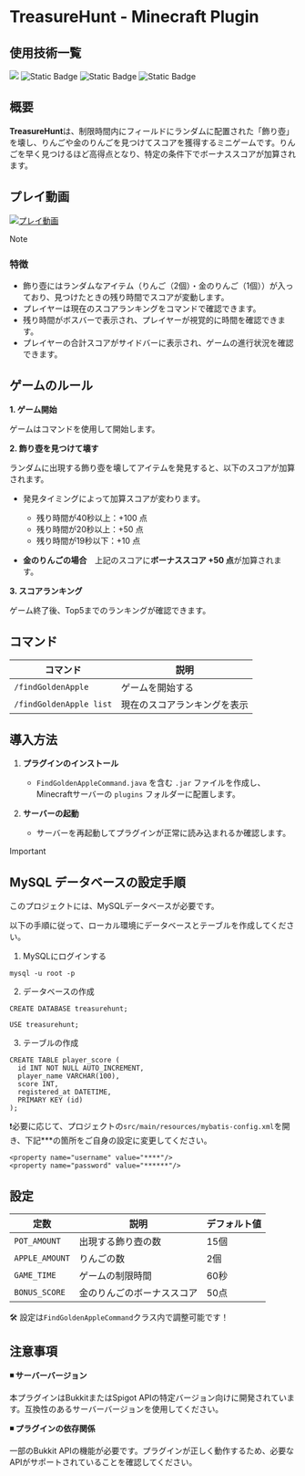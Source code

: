 # TreasureHunt - Minecraft Plugin

## 使用技術一覧
<img src="https://img.shields.io/badge/-Java-007396.svg?logo=java&style=for-the-badge"> <img alt="Static Badge" src="https://img.shields.io/badge/mysql-brightgreen?style=for-the-badge&logo=mysql&logoColor=white&logoSize=auto&color=4479A1"> <img alt="Static Badge" src="https://img.shields.io/badge/MyBatis-brightgreen?style=for-the-badge&color=D74C4C"> <img alt="Static Badge" src="https://img.shields.io/badge/spigotmc-v1.20.4-brightgreen?style=for-the-badge&logo=spigotmc&logoColor=white&logoSize=auto&labelColor=ED8106&color=333333">

## 概要

**TreasureHunt**は、制限時間内にフィールドにランダムに配置された「飾り壺」を壊し、りんごや金のりんごを見つけてスコアを獲得するミニゲームです。りんごを早く見つけるほど高得点となり、特定の条件下でボーナススコアが加算されます。

## プレイ動画

[![プレイ動画](https://img.youtube.com/vi/epIGIR9BIM8/0.jpg)](https://youtu.be/epIGIR9BIM8)

> [!NOTE]
> ### 特徴
> - 飾り壺にはランダムなアイテム（りんご（2個）・金のりんご（1個））が入っており、見つけたときの残り時間でスコアが変動します。
> - プレイヤーは現在のスコアランキングをコマンドで確認できます。
> - 残り時間がボスバーで表示され、プレイヤーが視覚的に時間を確認できます。
> - プレイヤーの合計スコアがサイドバーに表示され、ゲームの進行状況を確認できます。

## ゲームのルール

**1. ゲーム開始**

ゲームはコマンドを使用して開始します。

**2. 飾り壺を見つけて壊す**

ランダムに出現する飾り壺を壊してアイテムを発見すると、以下のスコアが加算されます。

   - 発見タイミングによって加算スコアが変わります。
     
     - 残り時間が40秒以上：+100 点
     - 残り時間が20秒以上：+50 点
     - 残り時間が19秒以下：+10 点
  - **金のりんごの場合**　上記のスコアに**ボーナススコア +50 点**が加算されます。

**3. スコアランキング**

ゲーム終了後、Top5までのランキングが確認できます。


## コマンド

| コマンド                 | 説明                           |
|--------------------------|------------------------------|
| `/findGoldenApple`       | ゲームを開始する                |
| `/findGoldenApple list`  | 現在のスコアランキングを表示      |


## 導入方法

1. **プラグインのインストール**
   - `FindGoldenAppleCommand.java` を含む `.jar` ファイルを作成し、Minecraftサーバーの `plugins` フォルダーに配置します。
   
2. **サーバーの起動**
   - サーバーを再起動してプラグインが正常に読み込まれるか確認します。

> [!IMPORTANT]
> ## MySQL データベースの設定手順
>
> このプロジェクトには、MySQLデータベースが必要です。
>
> 以下の手順に従って、ローカル環境にデータベースとテーブルを作成してください。
>
> 1. MySQLにログインする
> ```
> mysql -u root -p
> ``` 
> 2. データベースの作成
> ```
> CREATE DATABASE treasurehunt;
> ```
> ```
> USE treasurehunt;
> ```
> 3. テーブルの作成
> ```
> CREATE TABLE player_score (
>   id INT NOT NULL AUTO_INCREMENT,
>   player_name VARCHAR(100),
>   score INT,
>   registered_at DATETIME,
>   PRIMARY KEY (id)
> );
> ```
> :exclamation:必要に応じて、プロジェクトの`src/main/resources/mybatis-config.xml`を開き、下記***の箇所をご自身の設定に変更してください。
> ```
> <property name="username" value="****"/>
> <property name="password" value="******"/>
> ```

## 設定

| 定数  　　　               | 説明                   | デフォルト値  |
|--------------------------|------------------------|-------------|
| `POT_AMOUNT`             | 出現する飾り壺の数        | 15個        |  
| `APPLE_AMOUNT`           | りんごの数               | 2個         |   
| `GAME_TIME`              | ゲームの制限時間          | 60秒        |
| `BONUS_SCORE`            | 金のりんごのボーナススコア  | 50点        | 

🛠️ 設定は`FindGoldenAppleCommand`クラス内で調整可能です！



## 注意事項

**◾️ サーバーバージョン**

本プラグインはBukkitまたはSpigot APIの特定バージョン向けに開発されています。互換性のあるサーバーバージョンを使用してください。

**◾️ プラグインの依存関係**

一部のBukkit APIの機能が必要です。プラグインが正しく動作するため、必要なAPIがサポートされていることを確認してください。
